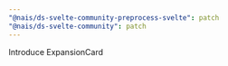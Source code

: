 ```yaml
---
"@nais/ds-svelte-community-preprocess-svelte": patch
"@nais/ds-svelte-community": patch
---
```


Introduce ExpansionCard
